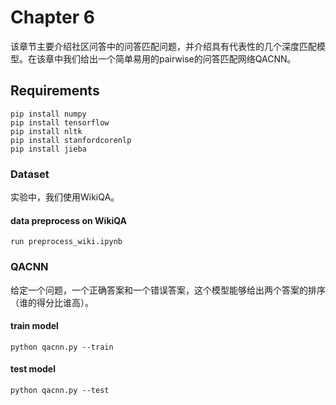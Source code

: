 
# Chapter 6

该章节主要介绍社区问答中的问答匹配问题，并介绍具有代表性的几个深度匹配模型。在该章中我们给出一个简单易用的pairwise的问答匹配网络QACNN。

## Requirements

```
pip install numpy
pip install tensorflow
pip install nltk
pip install stanfordcorenlp
pip install jieba
```

### Dataset

实验中，我们使用WikiQA。

#### data preprocess on WikiQA

`run preprocess_wiki.ipynb`

### QACNN

给定一个问题，一个正确答案和一个错误答案，这个模型能够给出两个答案的排序（谁的得分比谁高）。

#### train model

`python qacnn.py --train`

#### test model

`python qacnn.py --test`
